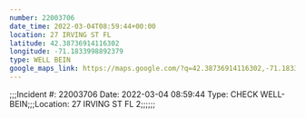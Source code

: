 ```yaml
---
number: 22003706
date_time: 2022-03-04T08:59:44+00:00
location: 27 IRVING ST FL 
latitude: 42.38736914116302
longitude: -71.1833998892379
type: WELL BEIN
google_maps_link: https://maps.google.com/?q=42.38736914116302,-71.1833998892379
---
```


;;;Incident #: 22003706   Date: 2022-03-04 08:59:44   Type: CHECK WELL-BEIN;;;Location: 27 IRVING ST FL 2;;;;;;
